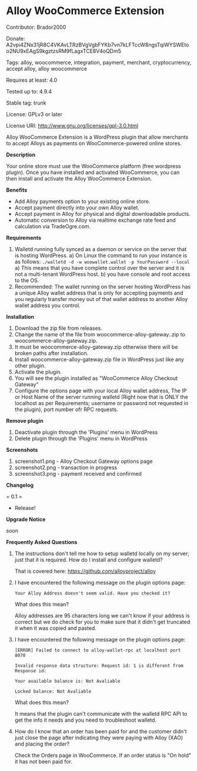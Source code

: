 # Alloy WooCommerce Extension

Contributor: Brador2000

Donate: A2vpi4ZNx31jR8C4VKAvLTRzBVgVgbFYKb7vn7kLFTccW8ngsTqiWYSWEtoo2NU9xEAgS9kgztzsRM9fLagxTCE8V4oQDm5

Tags: alloy, woocommerce, integration, payment, merchant, cryptocurrency, accept alloy, alloy woocommerce

Requires at least: 4.0

Tested up to: 4.9.4

Stable tag: trunk

License: GPLv3 or later

License URI: http://www.gnu.org/licenses/gpl-3.0.html

Alloy WooCommerce Extension is a WordPress plugin that allow merchants to accept Alloys as payments on WooCommerce-powered online stores.

**Description**

Your online store must use the WooCommerce platform (free wordpress plugin).
Once you have installed and activated WooCommerce, you can then install and activate the Alloy WooCommerce Extension.

**Benefits**

* Add Alloy payments option to your existing online store.
* Accept payment directly into your own Alloy wallet.
* Accept payment in Alloy for physical and digital downloadable products.
* Automatic conversion to Alloy via realtime exchange rate feed and calculation via TradeOgre.com.

**Requirements**

1. Walletd running fully synced as a daemon or service on the server that is hosting WordPress.
   a) On Linux the command to run your instance is as follows: ```./walletd -d -w woowallet.wallet -p YourPassword --local```
   a) This means that you have complete control over the server and it is not a multi-tenant WordPress host.
   b) you have console and root access to the OS.
2. Recommended: The wallet running on the server hosting WordPress has a unique Alloy wallet address that is only for accepting payments and you regularly transfer money out of that wallet address to another Alloy wallet address you control.

**Installation**

1. Download the zip file from releases.
2. Change the name of the file from woocommerce-alloy-gateway.<version>.zip to woocommerce-alloy-gateway.zip.
3. It must be woocommerce-alloy-gateway.zip otherwise there will be broken paths after installation.
4. Install woocommerce-alloy-gateway.zip file in WordPress just like any other plugin.
5. Activate the plugin.
6. You will see the plugin installed as "WooCommerce Alloy Checkout Gateway"
7. Configure the options page with your local Alloy wallet address, The IP or Host Name of the server running walletd (Right now that is ONLY the localhost as per Requirements; username or password not requested in the plugin), port number ofr RPC requests. 

**Remove plugin**

1. Deactivate plugin through the 'Plugins' menu in WordPress
2. Delete plugin through the 'Plugins' menu in WordPress

**Screenshots**

1. screenshot1.png - Alloy Checkout Gateway options page
2. screenshot2.png - transaction in progress
3. screenshot3.png - payment received and confirmed

**Changelog**

= 0.1 =
* Release!

**Upgrade Notice**

soon

**Frequently Asked Questions**

1. The instructions don't tell me how to setup walletd locally on my server; just that it is required.
   How do I install and configure walletd?

   That is covered here: https://github.com/alloyproject/alloy
   
2. I have encountered the following message on the plugin options page:

   ```Your Alloy Address doesn't seem valid. Have you checked it?```
   
   What does this mean?
   
   Alloy addresses are 95 characters long we can't know if your address is correct but we do check for you to make sure that it didn't get truncated it when it was copied and pasted.
   
3. I have encountered the following message on the plugin options page:

   ```[ERROR] Failed to connect to alloy-wallet-rpc at localhost port 8070```
   
   ```Invalid response data structure: Request id: 1 is different from Response id:```
   
   ```Your available balance is: Not Avaliable```
   
   ```Locked balance: Not Avaliable```
   
   What does this mean?
   
   It means that the plugin can't communicate with the walletd RPC API to get the info it needs and you need to troubleshoot walletd.
   
4. How do I know that an order has been paid for and the customer didn't just close the page after indicating they were paying with Alloy (XAO) and placing the order?

   Check the Orders page in WooCommerce. If an order status is "On hold" it has not been paid for.